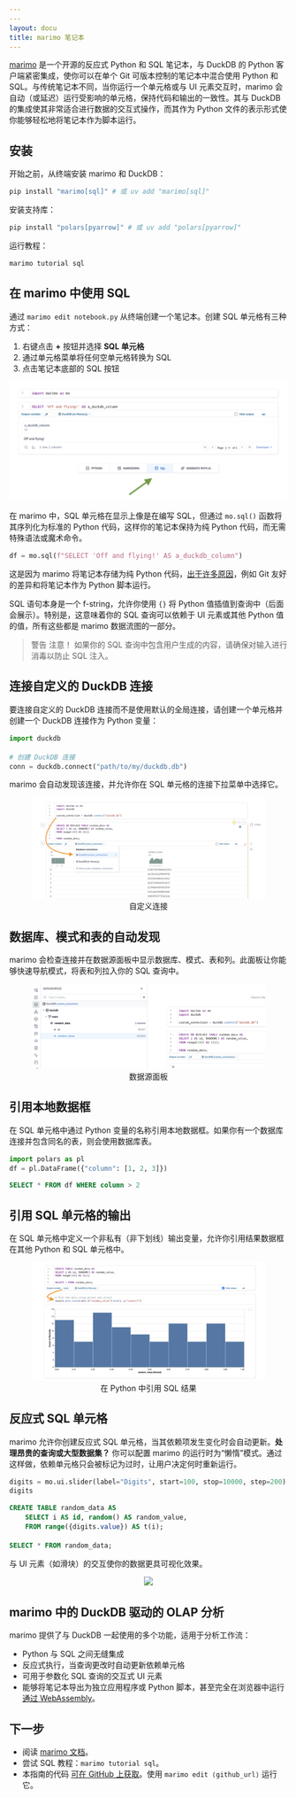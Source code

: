 ```yaml
---
---
layout: docu
title: marimo 笔记本
---
```


[marimo](https://github.com/marimo-team/marimo) 是一个开源的反应式 Python 和 SQL 笔记本，与 DuckDB 的 Python 客户端紧密集成，使你可以在单个 Git 可版本控制的笔记本中混合使用 Python 和 SQL。与传统笔记本不同，当你运行一个单元格或与 UI 元素交互时，marimo 会自动（或延迟）运行受影响的单元格，保持代码和输出的一致性。其与 DuckDB 的集成使其非常适合进行数据的交互式操作，而其作为 Python 文件的表示形式使你能够轻松地将笔记本作为脚本运行。

## 安装

开始之前，从终端安装 marimo 和 DuckDB：

```bash
pip install "marimo[sql]" # 或 uv add "marimo[sql]"
```

安装支持库：

```bash
pip install "polars[pyarrow]" # 或 uv add "polars[pyarrow]"
```

运行教程：

```bash
marimo tutorial sql
```

## 在 marimo 中使用 SQL

通过 `marimo edit notebook.py` 从终端创建一个笔记本。创建 SQL 单元格有三种方式：

1. 右键点击 **+** 按钮并选择 **SQL 单元格**
2. 通过单元格菜单将任何空单元格转换为 SQL
3. 点击笔记本底部的 SQL 按钮

<img src="/images/guides/marimo/marimo-sql-button.png"/>

在 marimo 中，SQL 单元格在显示上像是在编写 SQL，但通过 `mo.sql()` 函数将其序列化为标准的 Python 代码，这样你的笔记本保持为纯 Python 代码，而无需特殊语法或魔术命令。

```python
df = mo.sql(f"SELECT 'Off and flying!' AS a_duckdb_column")
```

这是因为 marimo 将笔记本存储为纯 Python 代码，[出于许多原因](https://marimo.io/blog/python-not-json)，例如 Git 友好的差异和将笔记本作为 Python 脚本运行。

SQL 语句本身是一个 f-string，允许你使用 `{}` 将 Python 值插值到查询中（后面会展示）。特别是，这意味着你的 SQL 查询可以依赖于 UI 元素或其他 Python 值的值，所有这些都是 marimo 数据流图的一部分。

> 警告 注意！
> 如果你的 SQL 查询中包含用户生成的内容，请确保对输入进行消毒以防止 SQL 注入。

## 连接自定义的 DuckDB 连接

要连接自定义的 DuckDB 连接而不是使用默认的全局连接，请创建一个单元格并创建一个 DuckDB 连接作为 Python 变量：

```python
import duckdb

# 创建 DuckDB 连接
conn = duckdb.connect("path/to/my/duckdb.db")
```

marimo 会自动发现该连接，并允许你在 SQL 单元格的连接下拉菜单中选择它。

<div align="center">
  <figure>
    <img src="/images/guides/marimo/marimo-custom-connection.png"/>
    <figcaption>自定义连接</figcaption>
  </figure>
</div>

## 数据库、模式和表的自动发现

marimo 会检查连接并在数据源面板中显示数据库、模式、表和列。此面板让你能够快速导航模式，将表和列拉入你的 SQL 查询中。

<div align="center">
  <figure>
    <img src="/images/guides/marimo/marimo-datasource-discovery.png"/>
    <figcaption>数据源面板</figcaption>
  </figure>
</div>

## 引用本地数据框

在 SQL 单元格中通过 Python 变量的名称引用本地数据框。如果你有一个数据库连接并包含同名的表，则会使用数据库表。

```python
import polars as pl
df = pl.DataFrame({"column": [1, 2, 3]})
```

```sql
SELECT * FROM df WHERE column > 2
```

## 引用 SQL 单元格的输出

在 SQL 单元格中定义一个非私有（非下划线）输出变量，允许你引用结果数据框在其他 Python 和 SQL 单元格中。

<div align="center">
  <figure>
    <img src="/images/guides/marimo/marimo-sql-result.png"/>
    <figcaption>在 Python 中引用 SQL 结果</figcaption>
  </figure>
</div>

## 反应式 SQL 单元格

marimo 允许你创建反应式 SQL 单元格，当其依赖项发生变化时会自动更新。**处理昂贵的查询或大型数据集？** 你可以配置 marimo 的运行时为“懒惰”模式。通过这样做，依赖单元格只会被标记为过时，让用户决定何时重新运行。

```python
digits = mo.ui.slider(label="Digits", start=100, stop=10000, step=200)
digits
```

```sql
CREATE TABLE random_data AS
    SELECT i AS id, random() AS random_value,
    FROM range({digits.value}) AS t(i);

SELECT * FROM random_data;
```

与 UI 元素（如滑块）的交互使你的数据更具可视化效果。

<div align="center">
  <img src="/images/guides/marimo/marimo-reactive-sql.gif"/>
</div>

## marimo 中的 DuckDB 驱动的 OLAP 分析

marimo 提供了与 DuckDB 一起使用的多个功能，适用于分析工作流：

* Python 与 SQL 之间无缝集成
* 反应式执行，当查询更改时自动更新依赖单元格
* 可用于参数化 SQL 查询的交互式 UI 元素
* 能够将笔记本导出为独立应用程序或 Python 脚本，甚至完全在浏览器中运行 [通过 WebAssembly](https://docs.marimo.io/guides/wasm/)。

## 下一步

* 阅读 [marimo 文档](https://docs.marimo.io/)。
* 尝试 SQL 教程：`marimo tutorial sql`。
* 本指南的代码 [可在 GitHub 上获取](https://github.com/marimo-team/marimo/blob/main/examples/sql/duckdb_example.py)。使用 `marimo edit ⟨github_url⟩` 运行它。